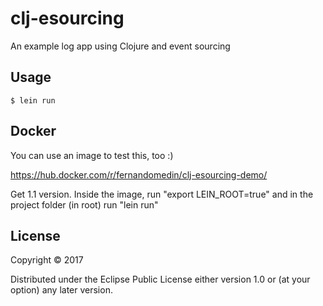 # clj-esourcing
An example log app using Clojure and event sourcing

## Usage

    $ lein run
    
## Docker

You can use an image to test this, too :)

https://hub.docker.com/r/fernandomedin/clj-esourcing-demo/

Get 1.1 version. Inside the image, run "export LEIN_ROOT=true" and in the project folder (in root) run "lein run"

## License

Copyright © 2017

Distributed under the Eclipse Public License either version 1.0 or (at
your option) any later version.

